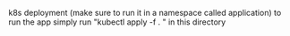 k8s deployment (make sure to run it in a namespace called application) 
to run the app simply run "kubectl apply -f . " in this directory


